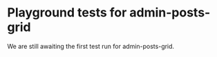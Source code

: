 # Playground tests for admin-posts-grid
We are still awaiting the first test run for admin-posts-grid.
